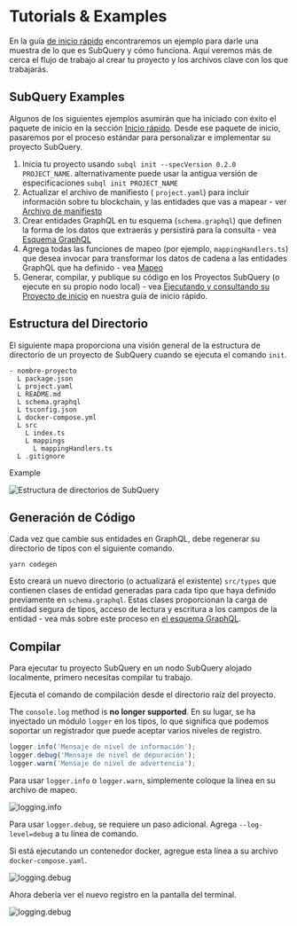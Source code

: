 # Tutorials & Examples

En la guía [de inicio rápido](/quickstart/quickstart.md) encontraremos un ejemplo para darle una muestra de lo que es SubQuery y cómo funciona. Aquí veremos más de cerca el flujo de trabajo al crear tu proyecto y los archivos clave con los que trabajarás.

## SubQuery Examples

Algunos de los siguientes ejemplos asumirán que ha iniciado con éxito el paquete de inicio en la sección [Inicio rápido](../quickstart/quickstart.md). Desde ese paquete de inicio, pasaremos por el proceso estándar para personalizar e implementar su proyecto SubQuery.

1. Inicia tu proyecto usando `subql init --specVersion 0.2.0 PROJECT_NAME`. alternativamente puede usar la antigua versión de especificaciones `subql init PROJECT_NAME`
2. Actualizar el archivo de manifiesto ( ` project.yaml `) para incluir información sobre tu blockchain, y las entidades que vas a mapear - ver [Archivo de manifiesto](./manifest.md)
3. Crear entidades GraphQL en tu esquema (`schema.graphql`) que definen la forma de los datos que extraerás y persistirá para la consulta - vea [Esquema GraphQL](./graphql.md)
4. Agrega todas las funciones de mapeo (por ejemplo, `mappingHandlers.ts`) que desea invocar para transformar los datos de cadena a las entidades GraphQL que ha definido - vea [Mapeo](./mapping.md)
5. Generar, compilar, y publique su código en los Proyectos SubQuery (o ejecute en su propio nodo local) - vea [Ejecutando y consultando su Proyecto de inicio](./quickstart.md#running-and-querying-your-starter-project) en nuestra guía de inicio rápido.

## Estructura del Directorio

El siguiente mapa proporciona una visión general de la estructura de directorio de un proyecto de SubQuery cuando se ejecuta el comando `init`.

```
- nombre-proyecto
  L package.json
  L project.yaml
  L README.md
  L schema.graphql
  L tsconfig.json
  L docker-compose.yml
  L src
    L index.ts
    L mappings
      L mappingHandlers.ts
  L .gitignore
```

Example

![Estructura de directorios de SubQuery](/assets/img/subQuery_directory_stucture.png)

## Generación de Código

Cada vez que cambie sus entidades en GraphQL, debe regenerar su directorio de tipos con el siguiente comando.

```
yarn codegen
```

Esto creará un nuevo directorio (o actualizará el existente) `src/types` que contienen clases de entidad generadas para cada tipo que haya definido previamente en `schema.graphql`. Estas clases proporcionan la carga de entidad segura de tipos, acceso de lectura y escritura a los campos de la entidad - vea más sobre este proceso en [el esquema GraphQL](./graphql.md).

## Compilar

Para ejecutar tu proyecto SubQuery en un nodo SubQuery alojado localmente, primero necesitas compilar tu trabajo.

Ejecuta el comando de compilación desde el directorio raíz del proyecto.

<CodeGroup> The `console.log` method is **no longer supported**. En su lugar, se ha inyectado un módulo `logger` en los tipos, lo que significa que podemos soportar un registrador que puede aceptar varios niveles de registro.

```typescript
logger.info('Mensaje de nivel de información');
logger.debug('Mensaje de nivel de depuración');
logger.warn('Mensaje de nivel de advertencia');
```

Para usar `logger.info` o `logger.warn`, simplemente coloque la línea en su archivo de mapeo.

![logging.info](/assets/img/logging_info.png)

Para usar `logger.debug`, se requiere un paso adicional. Agrega `--log-level=debug` a tu línea de comando.

Si está ejecutando un contenedor docker, agregue esta línea a su archivo `docker-compose.yaml`.

![logging.debug](/assets/img/logging_debug.png)

Ahora debería ver el nuevo registro en la pantalla del terminal.

![logging.debug](/assets/img/subquery_logging.png)
